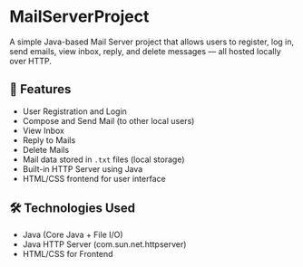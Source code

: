 # MailServerProject

A simple Java-based Mail Server project that allows users to register, log in, send emails, view inbox, reply, and delete messages — all hosted locally over HTTP.

## 🚀 Features

- User Registration and Login
- Compose and Send Mail (to other local users)
- View Inbox
- Reply to Mails
- Delete Mails
- Mail data stored in `.txt` files (local storage)
- Built-in HTTP Server using Java
- HTML/CSS frontend for user interface

## 🛠️ Technologies Used

- Java (Core Java + File I/O)
- Java HTTP Server (com.sun.net.httpserver)
- HTML/CSS for Frontend



